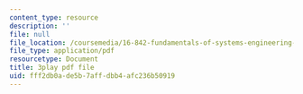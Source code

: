 ```yaml
---
content_type: resource
description: ''
file: null
file_location: /coursemedia/16-842-fundamentals-of-systems-engineering-fall-2015/fff2db0ade5b7affdbb4afc236b50919_Wc0PmAIEUhM.pdf
file_type: application/pdf
resourcetype: Document
title: 3play pdf file
uid: fff2db0a-de5b-7aff-dbb4-afc236b50919
---
```

